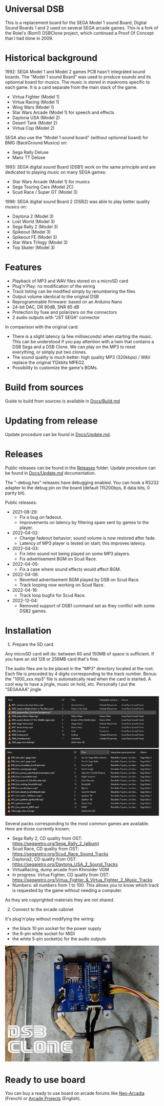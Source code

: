 # Universal DSB
This is a replacement board for the SEGA Model 1 sound Board, Digital Sound Boards 1 and 2 used on several SEGA arcade games.
This is a fork of the Rolel's (Rom1) DSBClone project, which continued a Proof Of Concept that I had done in 2009.

# Historical background

1992: SEGA Model 1 and Model 2 games PCB hasn't integrated sound boards. The "Model 1 sound Board" was used to produce sounds and its optionnal board for musics. The music is stored in maskroms specific to each game. It is a card separate from the main stack of the game.
  * Virtua Fighter (Model 1)
  * Virtua Racing (Model 1)
  * Wing Wars (Model 1)
  * Star Wars Arcade (Model 1) for speech and effects
  * Daytona USA (Model 2)
  * Desert Tank (Model 2)
  * Virtua Cop (Model 2)

SEGA also use the "Model 1 sound board" (without optionnal board) for BMG (BackGround Musics) on:    
  * Sega Rally Deluxe
  * Manx TT Deluxe

1993: SEGA digital sound Board (DSB1) work on the same principle and are dedicated to playing music on many SEGA games:  
  * Star Wars Arcade (Model 1) for musics
  * Sega Touring Cars (Model 2C)
  * Scud Race / Super GT (Model 3)

1996: SEGA digital sound Board 2 (DSB2) was able to play better quality musics on:
  * Daytona 2 (Model 3)
  * Lost World (Model 3)
  * Sega Rally 2 (Model 3)
  * Spikeout (Model 3)
  * Spikeout FE (Model 3)
  * Star Wars Trilogy (Model 3)
  * Top Skater (Model 3)

# Features

* Playback of MP3 and WAV files stored on a microSD card
* Plug'n'Play: no modification of the wiring
* Track listing can be modified simply by renumbering the files
* Output volume identical to the original DSB
* Reprogrammable firmware: based on an Arduino Nano
* 24-bit DAC, DR 90dB, SNR 85 dB
* Protection by fuse and polarizers on the connectors
* 2 audio outputs with "JST SEGA" connector


In comparison with the original card:
* There is a slight latency (a few milliseconds) when starting the music. This can be understood if you pay attention with a twin that contains a DSB Sega and a DSB Clone. We can play on the MP3 to reset everything, or simply put two clones.
* The sound quality is much better: high quality MP3 (320kbps) / WAV replace the original 112kbits MPEG2.
* Possibility to customize the game's BGMs.


# Build from sources

Guide to build from sources is available in [Docs/Build.md](Docs/Build.md)

# Updating from release

Update procedure can be found in [Docs/Update.md](Docs/Update.md).

# Releases

Public releases can be found in the [Releases](Releases/) folder. Update procedure can be found in [Docs/Update.md](Docs/Update.md) documentation.

The "-debug.hex" releases have debugging enabled. You can hook a RS232 adapter to the debug pin on the board (default 115200bps, 8 data bits, 0 parity bit).

Public releases:

* 2021-08-29: 
  * Fix a bug on fadeout. 
  * Improvements on latency by filtering spam sent by games to the player.
* 2022-04-02: 
  * Change fadeout behavior; sound volume is now restored after fade.
  * Latency of MP3 player is tested on start; this improves latency.
* 2022-04-03:
  * Fix intro sound not being played on some MP3 players.
  * Fix advertisement BGM on Scud Race.
* 2022-04-05:
  * Fix a case where sound effects would affect BGM.
* 2022-04-06:
  * Reverted advertisement BGM played by DSB on Scud Race.
  * Track looping now working on Scud Race.
* 2022-04-16:
  * Track loop bugfix for Scud Race.
* 2022-12-04:
  * Removed support of DSB1 command set as they conflict with some DSB2 games.

# Installation

1. Prepare the SD card.

Any microSD card will do: between 60 and 150MB of space is sufficient. If you have an old 128 or 256MB card that's fine.

The audio files are to be placed in the "MP3" directory located at the root. Each file is preceded by 4 digits corresponding to the track number.
Bonus: the "1000_xxx.mp3" file is automatically read when the card is started. A cool way to have a jingle, music on hold, etc. Personally I put the "SEGAAAA" jingle 


![Track list example: SCUD Race](Docs/assets/tracklist-scud.jpg) ![Track list example: SEGA Rally 2](Docs/assets/tracklist-sr2.jpg)

Several packs corresponding to the most common games are available. Here are those currently known:
* Sega Rally 2, CD quality from OST: https://segaretro.org/Sega_Rally_2_(album)
* Scud Race, CD quality from OST: https://segaretro.org/Scud_Race_Sound_Tracks
* Daytona2, CD quality from OST: https://segaretro.org/Daytona_USA_2_Sound_Tracks
* VirtuaRacing, dump arcade from Khinsider VGM
* In progress: Virtua Fighter, CD quality from OST: https://segaretro.org/Virtua_Fighter_&_Virtua_Fighter_2_Music_Tracks
* Numbers: all numbers from 1 to 100. This allows you to know which track is requested by the game without needing a computer.

As they are copyrighted materials they are not shared.

2. Connect to the arcade cabinet

It's plug'n'play without modifying the wiring:
* the black 10 pin socket for the power supply
* the 6-pin white socket for MIDI
* the white 5-pin socket(s) for the audio outputs

![Top view wiring](Docs/assets/top-view-wiring.jpg)



# Ready to use board

You can buy a ready to use board on arcade forums like [Neo-Arcadia](https://www.neo-arcadia.com/forum/viewtopic.php?f=9&t=75510) (French) or [Arcade Projects](https://www.arcade-projects.com/threads/dsb-clone-digital-sound-board-sega.17832/) (English).
